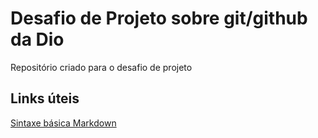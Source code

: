 # Desafio de Projeto sobre git/github da Dio
Repositório criado para o desafio de projeto

## Links úteis
[Sintaxe básica Markdown](https://www.markdownguide.org/basic-syntax/)
